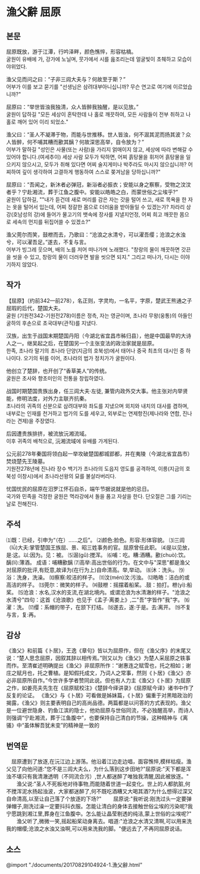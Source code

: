 # 漁父辭 屈原

## 본문
屈原既放，游于江潭，行吟泽畔，颜色憔悴，形容枯槁。  
굴원이 유배에 가, 강가에 노닐며, 뭇가에서 시를 읊조리는데 얼굴빛이 초췌하고 모습이 야위었다.  

渔父见而问之曰：“子非三闾大夫与？何故至于斯？”  
어부가 이를 보고 묻기를 "선생님은 삼려대부아니십니까? 무슨 연고로 여기에 이르었습니까?"  

屈原曰：“举世皆浊我独清，众人皆醉我独醒，是以见放。”  
굴원이 답하길 "모든 세상이 혼탁한데 나 홀로 깨끗하여, 모든 사람들이 전부 취하고 나 홀로 깨어 있어 이리 되었소."  

渔父曰：“圣人不凝滞于物，而能与世推移。世人皆浊，何不淈其泥而扬其波？众人皆醉，何不哺其糟而歠其醨？何故深思高举，自令放为？”  
어부가 말하길 "성인은 사물(또는 사람)을 가리지 얽매이지 않고, 세상에 따라 변해갈 수 있어야 합니다.(여세추이) 세상 사람 모두가 탁하면, 어찌 흙탕물을 휘저어 흙탕물을 일으키지 않으시고, 모두가 취해 있다면 어찌 술지게미나 박주라도 마시지 않으십니까? 어찌하여 깊이 생각하여 고결하게 행동하여 스스로 쫒겨남을 당하십니까?"  

屈原曰：“吾闻之，新沐者必弹冠，新浴者必振衣；安能以身之察察，受物之汶汶者乎？宁赴湘流，葬于江鱼之腹中。安能以皓皓之白，而蒙世俗之尘埃乎?”  
굴원이 답하길, ""내가 듣건데 새로 머리를 감은 자는 갓을 털어 쓰고, 새로 목욕을 한 자는 옷을 털어서 입는데, 어찌 정갈한 몸으로 더러움을 받아들일 수 있겠는가? 차라리 상강(호남성의 강)에 들어가 물고기의 뱃속에 장사를 지낼지언정, 어찌 희고 깨끗한 몸으로 세속의 먼지를 뒤집어쓸 수 있겠소?"  

渔父莞尔而笑，鼓枻而去，乃歌曰：“沧浪之水清兮，可以濯吾缨；沧浪之水浊兮，可以濯吾足。”遂去，不复与言。  
어부가 빙그레 웃으며, 배의 노를 저어 떠나가며 노래했다. "창랑의 물이 깨끗하면 갓끈을 씻을 수 있고, 창랑의 물이 더러우면 발을 씻으면 되지." 그리고 떠나가, 다시는 이야기하지 않았다.  

## 작가
【屈原】（约前342—前278），名正则，字灵均，一名平，字原，楚武王熊通之子屈瑕的后代，楚国大夫。  
굴원 (기원전342-기원전278)이름은 정측, 자는 영균이며, 초나라 무왕(웅통)의 아들인 굴하의 후손으로 초국대부(관직)를 지냈다.  

汉族，出生于战国末期楚国丹阳（今湖北省宜昌市秭归县），他是中国最早的大诗人之一。继吴起之后，在楚国另一个主张变法的政治家就是屈原。  
한족, 초나라 말기의 초나라 단양(지금의 호북성)에서 태어나 중국 최초의 대시인 중 하나이다. 오기의 뒤를 이어, 초나라의 법가 정치가가 굴원이다.  

他创立了楚辞，也开创了“香草美人”的传统。  
굴원은 초사와 향초미인의 전통을 창립하였다.  

战国时期楚国贵族出身，任三闾大夫·左徒, 兼管内政外交大事。他主张对内举贤能，修明法度，对外力主联齐抗秦。  
초나라의 귀족의 신분으로 삼려대부와 좌도를 지냈으며 외치와 내치의 대사를 겸하며, 내부로는 인재를 천거하고 법가의 도를 세우고, 외부로는 연제항진(제나라와 연합, 진나라는 견제)을 주장였다.  

后因遭贵族排挤，被流放沅湘流域。  
이후 귀족의 배척으로, 沅湘流域에 유배를 가게된다.  

公元前278年秦国将领白起一举攻破楚国都城郢都，并在夷陵（今湖北省宜昌市）焚烧楚先王陵墓。  
기원전278년에 진나라 장수 백기가 초나라의 도읍지 영도를 공격하여, 이릉(지금의 호북성 이창시)에서 초나라선왕의 묘를 불살라버리다.  

忧国忧民的屈原在汨罗江怀石自杀，端午节据说就是他的忌日。  
국가와 민족을 걱정한 굴원은 멱라강에서 돌을 품고 자살을 한다. 단오절은 그를 기리는 날로 전해진다.  

## 주석
⑴既：已经，引申为“（在）……之后”。
⑵颜色:脸色。形容:形体容貌。
⑶三闾（lǘ)大夫:掌管楚国王族屈、景、昭三姓事务的官。屈原曾任此职。
⑷是以见放，是:这。以:因为。见：被。
⑸淈(gǔ):搅浑。
⑹哺：吃。糟:酒糟。歠(chuò):饮。醨(lí):薄酒。 成语：哺糟歠醨
⑺高举:高出世俗的行为。在文中与"深思"都是渔父对屈原的批评,有贬意,故译为(在行为上)自命清高。举,举动。
⑻沐：洗头。
⑼浴：洗身，洗澡。
⑽察察:皎洁的样子。
⑾汶(mén)汶:污浊。
⑿皓皓：洁白的或高洁的样子。
⒀莞尔：微笑的样子。
⒁鼓枻：摇摆着船桨。.鼓：拍打。枻(yì):船桨。
⒂沧浪：水名,汉水的支流,在湖北境内。或谓沧浪为水清澈的样子。"沧浪之水清兮"四句：这首《沧浪歌》也见于《孟子·离娄上》,二"吾"字皆作"我"字。
⒃濯：洗。
⒄缨：系帽的带子，在颔下打结。
⒅遂去，遂:于是。去:离开。
⒆不复与言，复:再。

## 감상
《渔父》和前篇《卜居》，王逸《章句》皆以为屈原作，但在《渔父序》的末尾又说：“楚人思念屈原，因叙其辞以相传焉。”则又以为《渔父》为楚人采屈原之轶事而作。至清崔述明确提出《渔父》非屈原所作：“谢惠连之赋雪也，托之相如；谢庄之赋月也，托之曹植。是知假托成文，乃词人之常事，然则《卜居》《渔父》亦必非屈原所自作。”今世许多学者赞同此说。但也有人力主《渔父》《卜居》为屈原之作，如姜亮夫先生在《屈原赋校注》《楚辞今绎讲录》《屈原赋今译》诸书中作了反复的论证。
《渔父》与《卜居》可看做是姊妹篇，《卜居》偏重于对黑暗政治的揭露，《渔父》则主要表明自己的高尚品德。两篇都是以问答的方式表现的。渔父是一位避世隐身、钓鱼江滨的隐士，他劝屈原与世俗同流，不必独醒高举，而诗人则强调“宁赴湘流，葬于江鱼腹中”，也要保持自己清白的节操，这种精神与《离骚》中“虽体解吾犹未变”的精神是一致的

## 번역문
　屈原遭到了放逐,在沅江边上游荡。他沿着江边走边唱，面容憔悴,模样枯瘦。渔父见了向他问道:"您不是三闾大夫么，为什么落到这步田地?"屈原说:"天下都是浑浊不堪只有我清澈透明（不同流合污）,世人都迷醉了唯独我清醒,因此被放逐。"
　　渔父说:"圣人不死板地对待事物,而能随着世道一起变化。世上的人都肮脏,何不搅浑泥水扬起浊波，大家都迷醉了,何不既吃酒糟又大喝其酒?为什么想得过深又自命清高,以至让自己落了个放逐的下场?"
　　屈原说:"我听说:刚洗过头一定要弹弹帽子,刚洗过澡一定要抖抖衣服。怎能让清白的身体去接触世俗尘埃的污染呢?我宁愿跳到湘江里,葬身在江鱼腹中。怎么能让晶莹剔透的纯洁,蒙上世俗的尘埃呢?"
　　渔父听了,微微一笑,摇起船桨动身离去。唱道:"沧浪之水清又清啊,可以用来洗我的帽缨;沧浪之水浊又浊啊,可以用来洗我的脚。"便远去了,不再同屈原说话。

## 소스
@import "./documents/20170829104924-1.漁父辭.html"
